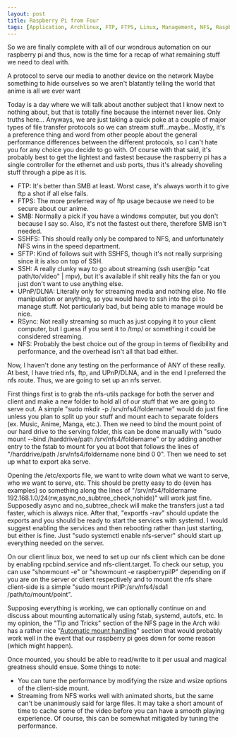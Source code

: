```yaml
---
layout: post
title: Raspberry Pi from Four
tags: [Application, Archlinux, FTP, FTPS, Linux, Management, NFS, Raspberry_Pi, rsync, Samba, scp, Setup, SFTP, SSH, SSHFS, Streaming, UPnP/DLNA, Video]
---
```


So we are finally complete with all of our wondrous automation on our raspberry pi and thus, now is the time for a recap of what remaining stuff we need to deal with.

A protocol to serve our media to another device on the network
Maybe something to hide ourselves so we aren't blatantly telling the world that anime is all we ever want

Today is a day where we will talk about another subject that I know next to nothing about, but that is totally fine because the internet never lies. Only truths here... Anyways, we are just taking a quick poke at a couple of major types of file transfer protocols so we can stream stuff...maybe...Mostly, it's a preference thing and word from other people about the general performance differences between the different protocols, so I can't hate you for any choice you decide to go with. Of course with that said, it's probably best to get the lightest and fastest because the raspberry pi has a single controller for the ethernet and usb ports, thus it's already shoveling stuff through a pipe as it is. 

- FTP: It's better than SMB at least. Worst case, it's always worth it to give ftp a shot if all else fails.
- FTPS: The more preferred way of ftp usage because we need to be secure about our anime. 
- SMB: Normally a pick if you have a windows computer, but you don't because I say so. Also, it's not the fastest out there, therefore SMB isn't needed.
- SSHFS: This should really only be compared to NFS, and unfortunately NFS wins in the speed department.
- SFTP: Kind of follows suit with SSHFS, though it's not really surprising since it is also on top of SSH.
- SSH: A really clunky way to go about streaming (ssh user@ip "cat path/to/video" | mpv), but it's available if shit really hits the fan or you just don't want to use anything else.
- UPnP/DLNA: Literally only for streaming media and nothing else. No file manipulation or anything, so you would have to ssh into the pi to manage stuff. Not particularly bad, but being able to manage would be nice.
- RSync: Not really streaming so much as just copying it to your client computer, but I guess if you sent it to /tmp/ or something it could be considered streaming.
- NFS: Probably the best choice out of the group in terms of flexibility and performance, and the overhead isn't all that bad either.

Now, I haven't done any testing on the performance of ANY of these really. At best, I have tried nfs, ftp, and UPnP/DLNA, and in the end I preferred the nfs route. Thus, we are going to set up an nfs server.

First things first is to grab the nfs-utils package for both the server and client and make a new folder to hold all of our stuff that we are going to serve out. A simple "sudo mkdir -p /srv/nfs4/foldername" would do just fine unless you plan to split up your stuff and mount each to separate folders (ex. Music, Anime, Manga, etc.). Then we need to bind the mount point of our hard drive to the serving folder, this can be done manually with "sudo mount --bind /harddrive/path /srv/nfs4/foldername" or by adding another entry to the fstab to mount for you at boot that follows the lines of "/harddrive/path /srv/nfs4/foldername none bind 0 0". Then we need to set up what to export aka serve.

Opening the /etc/exports file, we want to write down what we want to serve, who we want to serve, etc. This should be pretty easy to do (even has examples) so something along the lines of "/srv/nfs4/foldername  192.168.1.0/24(rw,async,no_subtree_check,nohide)" will work just fine. Supposedly async and no_subtree_check will make the transfers just a tad faster, which is always nice. After that, "exportfs -rav" should update the exports and you should be ready to start the services with systemd. I would suggest enabling the services and then rebooting rather than just starting, but either is fine. Just "sudo systemctl enable nfs-server" should start up everything needed on the server.

On our client linux box, we need to set up our nfs client which can be done by enabling rpcbind.service and nfs-client.target. To check our setup, you can use "showmount -e" or "showmount -e raspberrypiIP" depending on if you are on the server or client respectively and to mount the nfs share client-side is a simple "sudo mount rPiIP:/srv/nfs4/sda1 /path/to/mount/point".

Supposing everything is working, we can optionally continue on and discuss about mounting automatically using fstab, systemd, autofs, etc. In my opinion, the "Tip and Tricks" section of the NFS page in the Arch wiki has a rather nice "[Automatic mount handling](https://wiki.archlinux.org/index.php/NFS#Automatic_mount_handling)" section that would probably work well in the event that our raspberry pi goes down for some reason (which might happen).

Once mounted, you should be able to read/write to it per usual and magical greatness should ensue. Some things to note:
- You can tune the performance by modifying the rsize and wsize options of the client-side mount.
- Streaming from NFS works well with animated shorts, but the same can't be unanimously said for large files. It may take a short amount of time to cache some of the video before you can have a smooth playing experience. Of course, this can be somewhat mitigated by tuning the performance.

